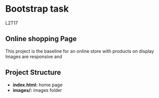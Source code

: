 # Bootstrap task
L2T17

## Online shopping Page
This project is the baseline for an online store with products on display
Images are responsive and 

## Project Structure
  - **index.html:** home page
  - **images/:** images folder
